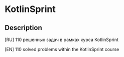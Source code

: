 # KotlinSprint
## Description

[RU] 110 решенных задач в рамках курса KotlinSprint

[EN] 110 solved problems within the KotlinSprint course
